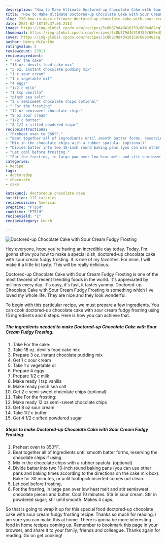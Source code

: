 ```yaml
---
description: "How to Make Ultimate Doctored-up Chocolate Cake with Sour Cream Fudgy Frosting"
title: "How to Make Ultimate Doctored-up Chocolate Cake with Sour Cream Fudgy Frosting"
slug: 230-how-to-make-ultimate-doctored-up-chocolate-cake-with-sour-cream-fudgy-frosting
date: 2021-02-18T19:37:56.211Z
image: https://img-global.cpcdn.com/recipes/5c8b879d4d410159/680x482cq70/doctored-up-chocolate-cake-with-sour-cream-fudgy-frosting-recipe-main-photo.jpg
thumbnail: https://img-global.cpcdn.com/recipes/5c8b879d4d410159/680x482cq70/doctored-up-chocolate-cake-with-sour-cream-fudgy-frosting-recipe-main-photo.jpg
cover: https://img-global.cpcdn.com/recipes/5c8b879d4d410159/680x482cq70/doctored-up-chocolate-cake-with-sour-cream-fudgy-frosting-recipe-main-photo.jpg
author: Henry McCarthy
ratingvalue: 5
reviewcount: 23013
recipeingredient:
- " For the cake"
- "18 oz. devils food cake mix"
- "3 oz. instant chocolate pudding mix"
- "1 c sour cream"
- "1 c vegetable oil"
- "4 eggs"
- "1/2 c milk"
- "1 tsp vanilla"
- "pinch sea salt"
- "2 c semisweet chocolate chips optional"
- " For the frosting"
- "12 oz semisweet chocolate chips"
- "8 oz sour cream"
- "1/2 c butter"
- "4 1/2 c sifted powdered sugar"
recipeinstructions:
- "Preheat oven to 350ºF."
- "Beat together all of ingredients until smooth batter forms, reserving the chocolate chips if using."
- "Mix in the chocolate chips with a rubber spatula. (optional)"
- "Divide batter into two 10-inch round baking pans (you can use other pans and baking times according to the directions on the cake mix box). Bake for 30 minutes, or until toothpick inserted comes out clean."
- "Let cool before frosting."
- "For the frosting, in large pan over low heat melt and stir semisweet chocolate pieces and butter. Cool 10 minutes. Stir in sour cream. Stir in powdered sugar; stir until smooth. Makes 4 cups."
categories:
- Recipe
tags:
- doctoredup
- chocolate
- cake

katakunci: doctoredup chocolate cake 
nutrition: 117 calories
recipecuisine: American
preptime: "PT16M"
cooktime: "PT51M"
recipeyield: "1"
recipecategory: Lunch

---
```



![Doctored-up Chocolate Cake with Sour Cream Fudgy Frosting](https://img-global.cpcdn.com/recipes/5c8b879d4d410159/680x482cq70/doctored-up-chocolate-cake-with-sour-cream-fudgy-frosting-recipe-main-photo.jpg)

Hey everyone, hope you're having an incredible day today. Today, I'm gonna show you how to make a special dish, doctored-up chocolate cake with sour cream fudgy frosting. It is one of my favorites. For mine, I will make it a little bit tasty. This will be really delicious.

Doctored-up Chocolate Cake with Sour Cream Fudgy Frosting is one of the most favored of recent trending foods in the world. It's appreciated by millions every day. It's easy, it's fast, it tastes yummy. Doctored-up Chocolate Cake with Sour Cream Fudgy Frosting is something which I've loved my whole life. They are nice and they look wonderful.




To begin with this particular recipe, we must prepare a few ingredients. You can cook doctored-up chocolate cake with sour cream fudgy frosting using 15 ingredients and 6 steps. Here is how you can achieve that.

<!--inarticleads1-->

##### The ingredients needed to make Doctored-up Chocolate Cake with Sour Cream Fudgy Frosting:

1. Take  For the cake:
1. Take 18 oz. devil&#39;s food cake mix
1. Prepare 3 oz. instant chocolate pudding mix
1. Get 1 c sour cream
1. Take 1 c vegetable oil
1. Prepare 4 eggs
1. Prepare 1/2 c milk
1. Make ready 1 tsp vanilla
1. Make ready pinch sea salt
1. Get 2 c semi-sweet chocolate chips (optional)
1. Take  For the frosting:
1. Make ready 12 oz semi-sweet chocolate chips
1. Get 8 oz sour cream
1. Take 1/2 c butter
1. Get 4 1/2 c sifted powdered sugar




<!--inarticleads2-->

##### Steps to make Doctored-up Chocolate Cake with Sour Cream Fudgy Frosting:

1. Preheat oven to 350ºF.
1. Beat together all of ingredients until smooth batter forms, reserving the chocolate chips if using.
1. Mix in the chocolate chips with a rubber spatula. (optional)
1. Divide batter into two 10-inch round baking pans (you can use other pans and baking times according to the directions on the cake mix box). Bake for 30 minutes, or until toothpick inserted comes out clean.
1. Let cool before frosting.
1. For the frosting, in large pan over low heat melt and stir semisweet chocolate pieces and butter. Cool 10 minutes. Stir in sour cream. Stir in powdered sugar; stir until smooth. Makes 4 cups.




So that is going to wrap it up for this special food doctored-up chocolate cake with sour cream fudgy frosting recipe. Thanks so much for reading. I am sure you can make this at home. There is gonna be more interesting food in home recipes coming up. Remember to bookmark this page in your browser, and share it to your family, friends and colleague. Thanks again for reading. Go on get cooking!
